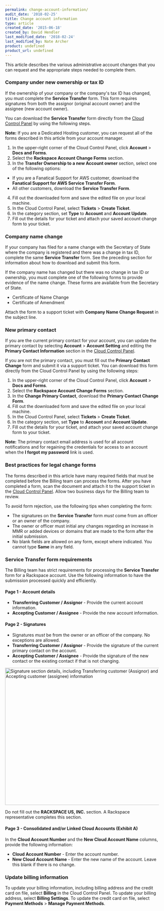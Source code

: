 ```yaml
---
permalink: change-account-information/
audit_date: '2018-02-25'
title: Change account information
type: article
created_date: '2015-06-18'
created_by: David Hendler
last_modified_date: '2018-02-24'
last_modified_by: Nate Archer
product: undefined
product_url: undefined
---
```


This article describes the various administrative account changes that you can request and the appropriate steps needed to complete them.

### Company under new ownership or tax ID

If the ownership of your company or the company's tax ID has
changed, you must complete the **Service Transfer** form. This form requires signatures from
both the assignor (original account owner) and the assignee (new account owner).

You can download the **Service Transfer** form directly from
the [Cloud Control Panel](https://mycloud.rackspace.com/) by using the following steps.

**Note:** If you are a Dedicated Hosting customer, you can request all of the forms described in this article from your account manager.

1.  In the upper-right corner of the Cloud Control Panel, click **Account** > **Docs and Forms**.
2.  Select the **Rackspace Account Change Forms** section.
3.  In the **Transfer Ownership to a new Account owner** section, select one of the following options:

  - If you are a Fanatical Support for AWS customer, download the **Fanatical Support for AWS Service Transfer Form**.
  - All other customers, download the **Service Transfer Form**.

4. Fill out the downloaded form and save the edited file on your local machine.
5. In the Cloud Control Panel, select **Tickets** > **Create Ticket**.
6. In the category section, set **Type** to **Account** and **Account Update**.
7. Fill out the details for your ticket and attach your saved account change form to your ticket.


### Company name change

If your company has filed for a name change with the Secretary of State
where the company is registered and there was a change in tax ID,
complete the same **Service Transfer** form. See the preceding section for information about how to download and submit this form.

If the company name has changed but there was no change in tax ID or
ownership, you must complete one of the following forms to provide
evidence of the name change. These forms are available from the Secretary of State.

- Certificate of Name Change
- Certificate of Amendment

Attach the form to a support ticket with **Company Name Change
Request** in the subject line.


### New primary contact

If you are the current primary contact for your account, you can update the primary contact by selecting **Account** > **Account Setting** and editing the **Primary Contact Information** section in the [Cloud Control Panel](http://mycloud.rackspace.com).

If you are not the primary contact, you must fill out the **Primary
Contact Change** form and submit it via a support ticket. You can download this form directly from the Cloud Control Panel by using the following steps:

1. In the upper-right corner of the Cloud Control Panel, click **Account** > **Docs and Forms**.
2. Select the **Rackspace Account Change Forms** section.
3. In the **Change Primary Contact**, download the **Primary Contact Change Form**.
4. Fill out the downloaded form and save the edited file on your local machine.
5. In the Cloud Control Panel, select **Tickets** > **Create Ticket**.
6. In the category section, set **Type** to **Account** and **Account Update**.
7. Fill out the details for your ticket, and attach your saved account change form to your ticket.

**Note:** The primary contact email address is used for all
account notifications and for regaining the credentials for access to an
account when the **I forgot my password** link is
used.


### Best practices for legal change forms

The forms described in this article have many required fields that must be
completed before the Billing team can process the forms. After you have
completed a form, scan the document and attach it to the support ticket
in the [Cloud Control Panel](http://mycloud.rackspace.com). Allow
two business days for the Billing team to review.

To avoid form rejection, use the following tips when completing the
form:

-   The signatures on the **Service Transfer** form *must* come
    from an officer or an owner of the company.
-   The owner or officer must initial any changes regarding an increase
    in MMR or added devices or domains that are made to the form after
    the initial submission.
-   No blank fields are allowed on any form, except where indicated. You
    cannot type **Same** in any field.

### Service Transfer form requirements

The Billing team has strict requirements for processing the
**Service Transfer** form for a Rackspace account. Use the
following information to have the submission processed quickly and
efficiently.


#### Page 1 - Account details

-   **Transferring Customer / Assignor** - Provide the current account information.
-   **Accepting Customer / Assignee** - Provide the new account information.

#### Page 2 - Signatures

-   Signatures *must* be from the owner or an officer of the company. No
    exceptions are allowed.
-   **Transferring Customer / Assignor** - Provide the signature of the
    current primary contact on the account.
-   **Accepting Customer / Assignee** - Provide the signature of the new
    contact or the existing contact if that is not changing.


<img src="{% asset_path general/change-account-information/change-account-2.jpg %}" alt="Signature section details, including Transferring customer (Assignor) and Accepting customer (assignee) information" width="567" height="448" />

Do not fill out the **RACKSPACE US, INC.** section. A Rackspace
representative completes this section.

#### Page 3 - Consolidated and/or Linked Cloud Accounts (Exhibit A)

In the **Cloud Account Number** and the **New Cloud Account Name** columns, provide the following information:
  -   **Cloud Account Number** - Enter the account number.
  -   **New Cloud Account Name** - Enter the new name of the account. Leave
        this blank if there is no change.


### Update billing information

To update your billing information, including billing address and the
credit card on file, select **Billing** in the Cloud Control Panel. To update your billing address, select **Billing Settings**. To update the credit card on file, select **Payment Methods** > **Manage Payment Methods**.
